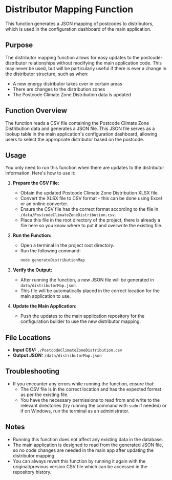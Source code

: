 # Distributor Mapping Function

This function generates a JSON mapping of postcodes to distributors, which is used in the configuration dashboard of the main application.

## Purpose

The distributor mapping function allows for easy updates to the postcode-distributor relationships without modifying the main application code. This may never be used, but will be particularly useful if there is ever a change in the distributor structure, such as when:

- A new energy distributor takes over in certain areas
- There are changes to the distribution zones
- The Postcode Climate Zone Distribution data is updated

## Function Overview

The function reads a CSV file containing the Postcode Climate Zone Distribution data and generates a JSON file. This JSON file serves as a lookup table in the main application's configuration dashboard, allowing users to select the appropriate distributor based on the postcode.

## Usage

You only need to run this function when there are updates to the distributor information. Here's how to use it:

1. **Prepare the CSV File:**

   - Obtain the updated Postcode Climate Zone Distribution XLSX file.
   - Convert the XLSX file to CSV format - this can be done using Excel or an online converter.
   - Ensure the CSV file has the correct format according to the file in `/data/PostcodeClimateZoneDistribution.csv`.
   - Place this file in the root directory of the project, there is already a file here so you know where to put it and overwrite the existing file.

2. **Run the Function:**

   - Open a terminal in the project root directory.
   - Run the following command:
     ```bash
     node generateDistributionMap
     ```

3. **Verify the Output:**

   - After running the function, a new JSON file will be generated in `data/distributorMap.json`.
   - This file will be automatically placed in the correct location for the main application to use.

4. **Update the Main Application:**
   - Push the updates to the main application repository for the configuration builder to use the new distributor mapping.

## File Locations

- **Input CSV:** `./PostcodeClimateZoneDistribution.csv`
- **Output JSON:** `/data/distributorMap.json`

## Troubleshooting

- If you encounter any errors while running the function, ensure that:
  - The CSV file is in the correct location and has the expected format as per the existing file.
  - You have the necessary permissions to read from and write to the relevant directories (try running the command with `sudo` if needed) or if on Windows, run the terminal as an administrator.

## Notes

- Running this function does not affect any existing data in the database.
- The main application is designed to read from the generated JSON file, so no code changes are needed in the main app after updating the distributor mapping.
- You can always revert this function by running it again with the original/previous version CSV file which can be accessed in the repository history.
